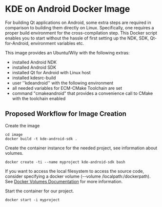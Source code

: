 # KDE on Android Docker Image

For building Qt applications on Android, some extra steps are required in comparison to building them directly on Linux. Specifically, one requires a proper build environment for the cross-compilation step. This Docker script enables you to start without the hassle of first setting up the NDK, SDK, Qt-for-Android, environment variables etc. 

This image provides an Ubuntu/Wily with the following extras:
* installed Android NDK
* installed Android SDK
* installed Qt for Android with Linux host
* installed kdesrc-build
* user ''kdeandroid'' with the following environment
 * all needed variables for ECM-CMake Toolchain are set
 * command "cmakeandroid" that provides a convenience call to CMake with the toolchain enabled


## Proposed Workflow for Image Creation
Create the image
```
cd image
docker build -t kde-android-sdk .
```

Create the container instance for the needed project, see information about volumes.
```
docker create -ti --name myproject kde-android-sdk bash
```
If you want to access the local filesystem to access the source code, consider specifying a docker volume (--volume /localpath:/dockerpath).
See [Docker Volumes Documentation](https://docs.docker.com/userguide/dockervolumes/) for more information.

Start the container for our project.
```
docker start -i myproject
```

